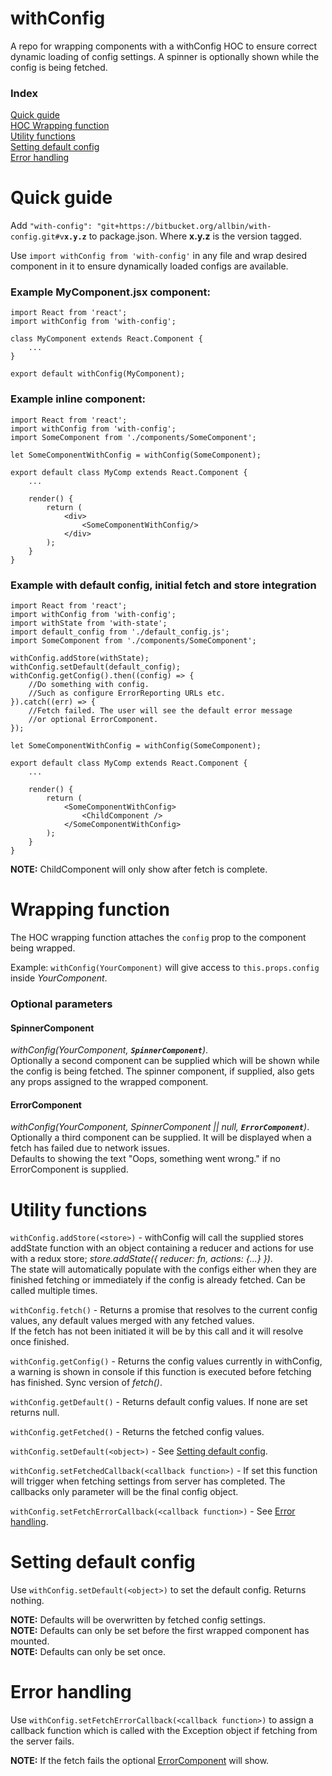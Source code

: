 # withConfig

A repo for wrapping components with a withConfig HOC to ensure correct dynamic loading of config settings.
A spinner is optionally shown while the config is being fetched.

### Index
[Quick guide](#quick-guide)  
[HOC Wrapping function](#wrapping-function)  
[Utility functions](#utility-functions)  
[Setting default config](#setting-default-config)  
[Error handling](#error-handling)  



# Quick guide
Add `"with-config": "git+https://bitbucket.org/allbin/with-config.git#v`**`x.y.z`** to package.json. Where **x.y.z** is the version tagged.

Use `import withConfig from 'with-config'` in any file and wrap desired component in it to ensure dynamically loaded configs are available.

### Example MyComponent.jsx component:
```
import React from 'react';
import withConfig from 'with-config';

class MyComponent extends React.Component {
    ...
}

export default withConfig(MyComponent);
```

### Example inline component:
```
import React from 'react';
import withConfig from 'with-config';
import SomeComponent from './components/SomeComponent';

let SomeComponentWithConfig = withConfig(SomeComponent);

export default class MyComp extends React.Component {
    ...

    render() {
        return (
            <div>
                <SomeComponentWithConfig/>
            </div>
        );
    }
}

```

### Example with default config, initial fetch and store integration
```
import React from 'react';
import withConfig from 'with-config';
import withState from 'with-state';
import default_config from './default_config.js';
import SomeComponent from './components/SomeComponent';

withConfig.addStore(withState);
withConfig.setDefault(default_config);
withConfig.getConfig().then((config) => {
    //Do something with config.
    //Such as configure ErrorReporting URLs etc.
}).catch((err) => {
    //Fetch failed. The user will see the default error message
    //or optional ErrorComponent.
});

let SomeComponentWithConfig = withConfig(SomeComponent);

export default class MyComp extends React.Component {
    ...

    render() {
        return (
            <SomeComponentWithConfig>
                <ChildComponent />
            </SomeComponentWithConfig>
        );
    }
}

```
**NOTE:** ChildComponent will only show after fetch is complete.

# Wrapping function
The HOC wrapping function attaches the `config` prop to the component being wrapped.

Example: `withConfig(YourComponent)` will give access to `this.props.config` inside *YourComponent*.

### Optional parameters
#### SpinnerComponent
*withConfig(YourComponent, **`SpinnerComponent`**)*.  
Optionally a second component can be supplied which will be shown while the config is being fetched. The spinner component, if supplied, also gets any props assigned to the wrapped component.

#### ErrorComponent
*withConfig(YourComponent, SpinnerComponent || null, **`ErrorComponent`**)*.  
Optionally a third component can be supplied. It will be displayed when a fetch has failed due to network issues.  
Defaults to showing the text "Oops, something went wrong." if no ErrorComponent is supplied.

# Utility functions

`withConfig.addStore(<store>)` - withConfig will call the supplied stores addState function with an object containing a reducer and actions for use with a redux store; *store.addState({ reducer: fn, actions: {...} })*.  
The state will automatically populate with the configs either when they are finished fetching or immediately if the config is already fetched. Can be called multiple times.

`withConfig.fetch()` - Returns a promise that resolves to the current config values, any default values merged with any fetched values.  
If the fetch has not been initiated it will be by this call and it will resolve once finished. 

`withConfig.getConfig()` - Returns the config values currently in withConfig, a warning is shown in console if this function is executed before fetching has finished. Sync version of *fetch()*.

`withConfig.getDefault()` - Returns default config values. If none are set returns null.

`withConfig.getFetched()` - Returns the fetched config values.

`withConfig.setDefault(<object>)` - See [Setting default config](#setting-default-config).

`withConfig.setFetchedCallback(<callback function>)` - If set this function will trigger when fetching settings from server has completed. The callbacks only parameter will be the final config object.

`withConfig.setFetchErrorCallback(<callback function>)` - See [Error handling](#error-handling).




# Setting default config
Use `withConfig.setDefault(<object>)` to set the default config. Returns nothing.

**NOTE:** Defaults will be overwritten by fetched config settings.  
**NOTE:** Defaults can only be set before the first wrapped component has mounted.  
**NOTE:** Defaults can only be set once.  


# Error handling
Use `withConfig.setFetchErrorCallback(<callback function>)` to assign a callback function which is called with the Exception object if fetching from the server fails.

**NOTE:** If the fetch fails the optional [ErrorComponent](#error-component) will show.
